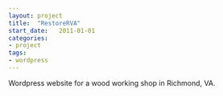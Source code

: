 ```yaml
---
layout: project
title:  "RestoreRVA"
start_date:   2011-01-01
categories: 
- project
tags:
- wordpress
---
```


Wordpress website for a wood working shop in Richmond, VA.